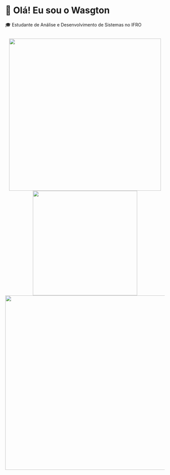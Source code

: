 # 👋 Olá! Eu sou o Wasgton

🎓 Estudante de Análise e Desenvolvimento de Sistemas no IFRO 

##
<div align="center">
  <a href="https://github.com/WasgtonGomes/">
    <img src="https://github-readme-stats.vercel.app/api?username=WasgtonGomes&show_icons=true&count_private=false&include_all_commits=true&theme=codeSTACKr&custom_title=WasgtonGomes's%20GitHub%20Stats&title_color=3777e7&icon_color=3777e7&border_color=0d1017&bg_color=0e1118&disable_animations=true" width="480">
  </a>
  <a href="https://github.com/WasgtonGomes/">
    <img src="https://github-readme-stats.vercel.app/api/top-langs/?username=WasgtonGomes&layout=compact&langs_count=10&theme=codeSTACKr&custom_title=Wasgton's%20Top%20Langs%20(By%20File%20Size)&title_color=3777e7&icon_color=3777e7&border_color=0e1118&bg_color=0e1118&disable_animations=true" width="330">
  </a>
</div>

<div align="center">
  <a href="https://github.com/WasgtonGomes/">
    <img src="https://streak-stats.demolab.com/?user=WasgtonGomes&theme=dark&hide_border=true&background=0E1118&ring=3777e7&fire=EAA532&currStreakLabel=EAA532&currStreakNum=FFFFFF&disable_animations=true" width="550">
  </a>
</div>


